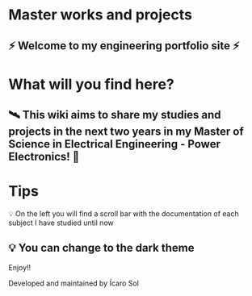 # Master works and projects

⚡ Welcome to my engineering portfolio site ⚡
---
# What will you find here?

🛰️ This wiki aims to share my studies and projects in the next two years in my Master of Science in Electrical Engineering - Power Electronics! 🚀 
---
# Tips

💡 On the left you will find a scroll bar with the documentation of each subject I have studied until now

💡 You can change to the dark theme
---
Enjoy!!

Developed and maintained by Ícaro Sol
